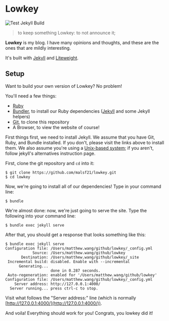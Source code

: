 # Lowkey

![Test Jekyll Build](https://github.com/malsf21/lowkey/workflows/Test%20Jekyll%20Build/badge.svg)

> to keep something Lowkey: to not announce it;

**Lowkey** is my blog. I have many opinions and thoughts, and these are the ones that are mildly interesting.

It's built with [Jekyll](https://jekyllrb.com) and [Liteweight](https://malsf21.github.io/liteweight/).

## Setup

Want to build your own version of Lowkey? No problem!

You'll need a few things:

* [Ruby](https://www.ruby-lang.org/en/)
* [Bundler](https://bundler.io/), to install our Ruby dependencies ([Jekyll](https://jekyllrb.com) and some Jekyll helpers)
* [Git](https://git-scm.com/), to clone this repository
* A Browser, to view the website of course!

First things first, we need to install Jekyll. We assume that you have Git, Ruby, and Bundle installed. If you don't, please visit the links above to install them. We also assume you're using a [Unix-based system](https://en.wikipedia.org/wiki/Unix); if you aren't, follow jekyll's alternatives instruction page.

First, clone the git repository and `cd` into it:

```
$ git clone https://github.com/malsf21/lowkey.git
$ cd lowkey
```

Now, we're going to install all of our dependencies! Type in your command line:

```
$ bundle
```

We're almost done: now, we're just going to serve the site. Type the following into your command line:

```
$ bundle exec jekyll serve
```

After that, you should get a response that looks something like this:

```
$ bundle exec jekyll serve
Configuration file: /Users/matthew.wang/github/lowkey/_config.yml
            Source: /Users/matthew.wang/github/lowkey
       Destination: /Users/matthew.wang/github/lowkey/_site
 Incremental build: disabled. Enable with --incremental
      Generating...
                    done in 0.287 seconds.
 Auto-regeneration: enabled for '/Users/matthew.wang/github/lowkey'
Configuration file: /Users/matthew.wang/github/lowkey/_config.yml
    Server address: http://127.0.0.1:4000/
  Server running... press ctrl-c to stop.
```

Visit what follows the "Server address:" line (which is normally [http://127.0.0.1:4000/](http://127.0.0.1:4000/)).

And voila! Everything should work for you! Congrats, you lowkey did it!
